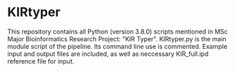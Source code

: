 # KIRtyper
This repository contains all Python (version 3.8.0) scripts mentioned in MSc Major Bioinformatics Research Project: "KIR Typer".
KIRtyper.py is the main module script of the pipeline. Its command line use is commented. Example input and output files are included, as well as neccessary KIR_full.ipd reference file for input. 
